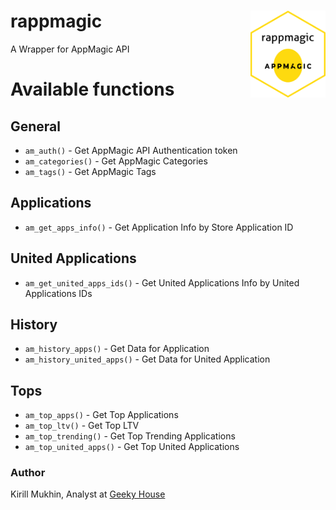 # rappmagic <img src='https://raw.githubusercontent.com/muzerow/rappmagic/master/inst/rappmagic.png' align="right" height="139" /></a>
A Wrapper for AppMagic API

# Available functions

## General

* `am_auth()` - Get AppMagic API Authentication token
* `am_categories()` - Get AppMagic Categories
* `am_tags()` - Get AppMagic Tags

## Applications

* `am_get_apps_info()` - Get Application Info by Store Application ID

## United Applications

* `am_get_united_apps_ids()` - Get United Applications Info by United Applications IDs

## History

* `am_history_apps()` - Get Data for Application
* `am_history_united_apps()` - Get Data for United Application

## Tops

* `am_top_apps()` - Get Top Applications
* `am_top_ltv()` - Get Top LTV
* `am_top_trending()` - Get Top Trending Applications
* `am_top_united_apps()` - Get Top United Applications

### Author

Kirill Mukhin, Analyst at [Geeky House](https://geeky.house/)
